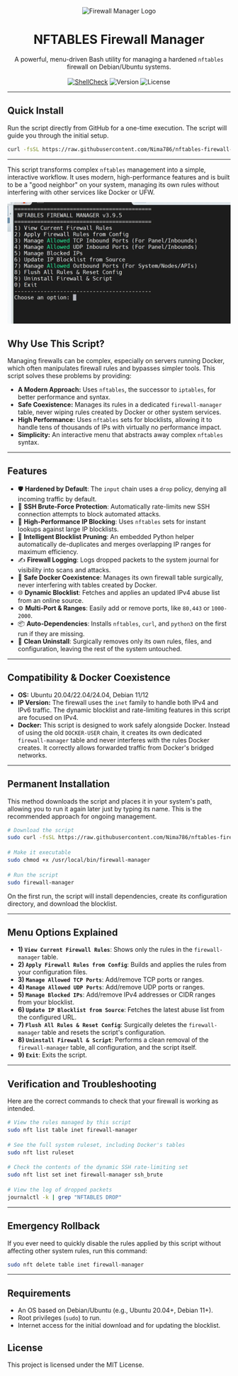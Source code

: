 <p align="center">
  <img src="https://github.com/Nima786/nftables-firewall-manager/blob/main/assets/firewall-manager-logo.webp" alt="Firewall Manager Logo" width="150"/>
</p>
<h1 align="center">NFTABLES Firewall Manager</h1>
<p align="center">
  A powerful, menu-driven Bash utility for managing a hardened <code>nftables</code> firewall on Debian/Ubuntu systems.
  <br />
  <br />
  <a href="https://github.com/Nima786/nftables-firewall-manager/actions/workflows/main.yml"><img src="https://github.com/Nima786/nftables-firewall-manager/actions/workflows/main.yml/badge.svg" alt="ShellCheck"></a>
  <img src="https://img.shields.io/badge/version-v3.5-blue.svg" alt="Version">
  <img src="https://img.shields.io/badge/license-MIT-green.svg" alt="License">
</p>

- - -

## Quick Install

Run the script directly from GitHub for a one-time execution. The script will guide you through the initial setup.

```bash
curl -fsSL https://raw.githubusercontent.com/Nima786/nftables-firewall-manager/main/firewall-manager.sh | sudo bash
```

- - -

This script transforms complex `nftables` management into a simple, interactive workflow. It uses modern, high-performance features and is built to be a "good neighbor" on your system, managing its own rules without interfering with other services like Docker or UFW.

<p align="center">
  <img src="https://github.com/Nima786/nftables-firewall-manager/blob/main/assets/firewall-manager.webp" width="600"/>
</p>

## Why Use This Script?

Managing firewalls can be complex, especially on servers running Docker, which often manipulates firewall rules and bypasses simpler tools. This script solves these problems by providing:

*   **A Modern Approach:** Uses `nftables`, the successor to `iptables`, for better performance and syntax.
*   **Safe Coexistence:** Manages its rules in a dedicated `firewall-manager` table, never wiping rules created by Docker or other system services.
*   **High Performance:** Uses `nftables` sets for blocklists, allowing it to handle tens of thousands of IPs with virtually no performance impact.
*   **Simplicity:** An interactive menu that abstracts away complex `nftables` syntax.

- - -

## Features

*   🛡️ **Hardened by Default**: The `input` chain uses a `drop` policy, denying all incoming traffic by default.
*   🔐 **SSH Brute-Force Protection**: Automatically rate-limits new SSH connection attempts to block automated attacks.
*   🚀 **High-Performance IP Blocking**: Uses `nftables` sets for instant lookups against large IP blocklists.
*   🐍 **Intelligent Blocklist Pruning**: An embedded Python helper automatically de-duplicates and merges overlapping IP ranges for maximum efficiency.
*   ✍️ **Firewall Logging**: Logs dropped packets to the system journal for visibility into scans and attacks.
*   🧩 **Safe Docker Coexistence**: Manages its own firewall table surgically, never interfering with tables created by Docker.
*   🌐 **Dynamic Blocklist**: Fetches and applies an updated IPv4 abuse list from an online source.
*   ⚙️ **Multi-Port & Ranges**: Easily add or remove ports, like `80,443` or `1000-2000`.
*   📦 **Auto-Dependencies**: Installs `nftables`, `curl`, and `python3` on the first run if they are missing.
*   🧽 **Clean Uninstall**: Surgically removes only its own rules, files, and configuration, leaving the rest of the system untouched.

- - -

## Compatibility & Docker Coexistence

*   **OS:** Ubuntu 20.04/22.04/24.04, Debian 11/12
*   **IP Version:** The firewall uses the `inet` family to handle both IPv4 and IPv6 traffic. The dynamic blocklist and rate-limiting features in this script are focused on IPv4.
*   **Docker:** This script is designed to work safely alongside Docker. Instead of using the old `DOCKER-USER` chain, it creates its own dedicated `firewall-manager` table and never interferes with the rules Docker creates. It correctly allows forwarded traffic from Docker's bridged networks.

- - -

## Permanent Installation

This method downloads the script and places it in your system's path, allowing you to run it again later just by typing its name. This is the recommended approach for ongoing management.

```bash
# Download the script
sudo curl -fsSL https://raw.githubusercontent.com/Nima786/nftables-firewall-manager/main/firewall-manager.sh -o /usr/local/bin/firewall-manager

# Make it executable
sudo chmod +x /usr/local/bin/firewall-manager

# Run the script
sudo firewall-manager
```

On the first run, the script will install dependencies, create its configuration directory, and download the blocklist.

- - -

## Menu Options Explained

*   **1) `View Current Firewall Rules`**: Shows only the rules in the `firewall-manager` table.
*   **2) `Apply Firewall Rules from Config`**: Builds and applies the rules from your configuration files.
*   **3) `Manage Allowed TCP Ports`**: Add/remove TCP ports or ranges.
*   **4) `Manage Allowed UDP Ports`**: Add/remove UDP ports or ranges.
*   **5) `Manage Blocked IPs`**: Add/remove IPv4 addresses or CIDR ranges from your blocklist.
*   **6) `Update IP Blocklist from Source`**: Fetches the latest abuse list from the configured URL.
*   **7) `Flush All Rules & Reset Config`**: Surgically deletes the `firewall-manager` table and resets the script's configuration.
*   **8) `Uninstall Firewall & Script`**: Performs a clean removal of the `firewall-manager` table, all configuration, and the script itself.
*   **9) `Exit`**: Exits the script.

- - -

## Verification and Troubleshooting

Here are the correct commands to check that your firewall is working as intended.

```bash
# View the rules managed by this script
sudo nft list table inet firewall-manager

# See the full system ruleset, including Docker's tables
sudo nft list ruleset

# Check the contents of the dynamic SSH rate-limiting set
sudo nft list set inet firewall-manager ssh_brute

# View the log of dropped packets
journalctl -k | grep "NFTABLES DROP"
```

- - -

## Emergency Rollback

If you ever need to quickly disable the rules applied by this script without affecting other system rules, run this command:

```bash
sudo nft delete table inet firewall-manager
```

- - -

## Requirements

*   An OS based on Debian/Ubuntu (e.g., Ubuntu 20.04+, Debian 11+).
*   Root privileges (`sudo`) to run.
*   Internet access for the initial download and for updating the blocklist.

## License

This project is licensed under the MIT License.
